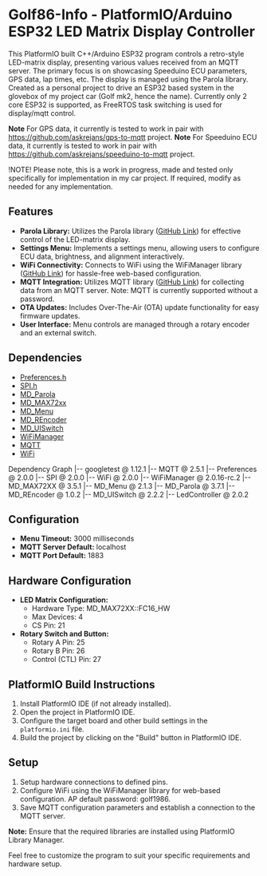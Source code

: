 # Golf86-Info - PlatformIO/Arduino ESP32 LED Matrix Display Controller

This PlatformIO built C++/Arduino ESP32 program controls a retro-style LED-matrix display, presenting various values received from an MQTT server. The primary focus is on showcasing Speeduino ECU parameters, GPS data, lap times, etc. The display is managed using the Parola library.
Created as a personal project to drive an ESP32 based system in the glovebox of my project car (Golf mk2, hence the name). Currently only 2 core ESP32 is supported, as FreeRTOS task switching is used for display/mqtt control.

**Note** For GPS data, it currently is tested to work in pair with https://github.com/askrejans/gps-to-mqtt project.
**Note** For Speeduino ECU data, it currently is tested to work in pair with https://github.com/askrejans/speeduino-to-mqtt project.

!NOTE! Please note, this is a work in progress, made and tested only specifically for implementation in my car project. If required, modify as needed for any implementation.

## Features
- **Parola Library:** Utilizes the Parola library ([GitHub Link](https://github.com/MajicDesigns/MD_Parola)) for effective control of the LED-matrix display.
- **Settings Menu:** Implements a settings menu, allowing users to configure ECU data, brightness, and alignment interactively.
- **WiFi Connectivity:** Connects to WiFi using the WiFiManager library ([GitHub Link](https://github.com/tzapu/WiFiManager)) for hassle-free web-based configuration.
- **MQTT Integration:** Utilizes MQTT library ([GitHub Link](https://github.com/256dpi/arduino-mqtt)) for collecting data from an MQTT server. Note: MQTT is currently supported without a password.
- **OTA Updates:** Includes Over-The-Air (OTA) update functionality for easy firmware updates.
- **User Interface:** Menu controls are managed through a rotary encoder and an external switch.

## Dependencies
- [Preferences.h](https://github.com/espressif/arduino-esp32/tree/master/libraries/Preferences)
- [SPI.h](https://www.arduino.cc/en/reference/SPI)
- [MD_Parola](https://github.com/MajicDesigns/MD_Parola)
- [MD_MAX72xx](https://github.com/MajicDesigns/MD_MAX72XX)
- [MD_Menu](https://github.com/MajicDesigns/MD_Menu)
- [MD_REncoder](https://github.com/MajicDesigns/MD_REncoder)
- [MD_UISwitch](https://github.com/MajicDesigns/MD_UISwitch)
- [WiFiManager](https://github.com/tzapu/WiFiManager)
- [MQTT](https://github.com/256dpi/arduino-mqtt)
- [WiFi](https://www.arduino.cc/en/reference/WiFi)

Dependency Graph
|-- googletest @ 1.12.1
|-- MQTT @ 2.5.1
|-- Preferences @ 2.0.0
|-- SPI @ 2.0.0
|-- WiFi @ 2.0.0
|-- WiFiManager @ 2.0.16-rc.2
|-- MD_MAX72XX @ 3.5.1
|-- MD_Menu @ 2.1.3
|-- MD_Parola @ 3.7.1
|-- MD_REncoder @ 1.0.2
|-- MD_UISwitch @ 2.2.2
|-- LedController @ 2.0.2

## Configuration
- **Menu Timeout:** 3000 milliseconds
- **MQTT Server Default:** localhost
- **MQTT Port Default:** 1883

## Hardware Configuration
- **LED Matrix Configuration:**
  - Hardware Type: MD_MAX72XX::FC16_HW
  - Max Devices: 4
  - CS Pin: 21
- **Rotary Switch and Button:**
  - Rotary A Pin: 25
  - Rotary B Pin: 26
  - Control (CTL) Pin: 27

## PlatformIO Build Instructions
1. Install PlatformIO IDE (if not already installed).
2. Open the project in PlatformIO IDE.
3. Configure the target board and other build settings in the `platformio.ini` file.
4. Build the project by clicking on the "Build" button in PlatformIO IDE.

## Setup
1. Setup hardware connections to defined pins.
2. Configure WiFi using the WiFiManager library for web-based configuration. AP default password: golf1986.
3. Save MQTT configuration parameters and establish a connection to the MQTT server.

**Note:** Ensure that the required libraries are installed using PlatformIO Library Manager.

Feel free to customize the program to suit your specific requirements and hardware setup.
